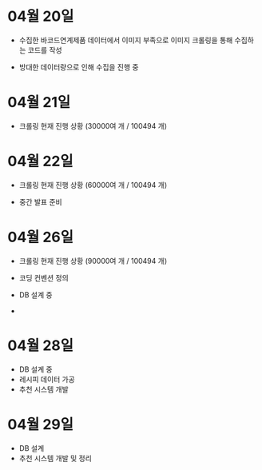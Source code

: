 # 04월 20일

- 수집한 바코드연계제품 데이터에서 이미지 부족으로 이미지 크롤링을 통해 수집하는 코드를 작성

- 방대한 데이터량으로 인해 수집을 진행 중

   

# 04월 21일

- 크롤링 현재 진행 상황 (30000여 개 / 100494 개) 



# 04월 22일

- 크롤링 현재 진행 상황 (60000여 개 / 100494 개)

- 중간 발표 준비 

  

# 04월 26일

- 크롤링 현재 진행 상황 (90000여 개 / 100494 개)
- 코딩 컨벤션 정의
- DB 설계 중 

- 

# 04월 28일

- DB 설계 중 
- 레시피 데이터 가공 
- 추천 시스템 개발

# 04월 29일

- DB 설계
- 추천 시스템 개발 및 정리